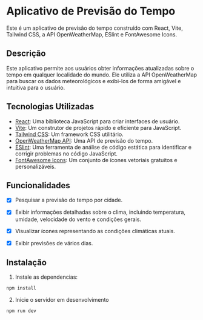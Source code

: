 # Aplicativo de Previsão do Tempo

Este é um aplicativo de previsão do tempo construído com React, Vite, Tailwind CSS, a API OpenWeatherMap, ESlint e FontAwesome Icons.
## Descrição

Este aplicativo permite aos usuários obter informações atualizadas sobre o tempo em qualquer localidade do mundo. Ele utiliza a API OpenWeatherMap para buscar os dados meteorológicos e exibi-los de forma amigável e intuitiva para o usuário.

## Tecnologias Utilizadas

- [React](https://reactjs.org/): Uma biblioteca JavaScript para criar interfaces de usuário.
- [Vite](https://vitejs.dev/): Um construtor de projetos rápido e eficiente para JavaScript.
- [Tailwind CSS](https://tailwindcss.com/): Um framework CSS utilitário.
- [OpenWeatherMap API](https://openweathermap.org/api): Uma API de previsão do tempo.
- [ESlint](https://eslint.org/): Uma ferramenta de análise de código estática para identificar e corrigir problemas no código JavaScript.
- [FontAwesome Icons](https://fontawesome.com/): Um conjunto de ícones vetoriais gratuitos e personalizáveis.

## Funcionalidades

- [x] Pesquisar a previsão do tempo por cidade.
- [x] Exibir informações detalhadas sobre o clima, incluindo temperatura, umidade, velocidade do vento e condições gerais.
- [x] Visualizar ícones representando as condições climáticas atuais.
- [x] Exibir previsões de vários dias.


## Instalação

1. Instale as dependencias:

```bash
npm install 
```

2. Inicie o servidor em desenvolvimento 

```bash
npm run dev
```
